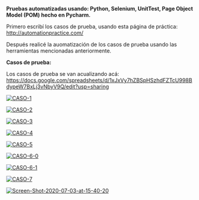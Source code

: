 **Pruebas automatizadas usando: Python, Selenium, UnitTest, Page Object Model (POM) hecho en Pycharm.**

Primero escribí los casos de prueba, usando esta página de práctica: http://automationpractice.com/

Después realicé la auomatización de los casos de prueba usando las herramientas mencionadas anteriormente.

**Casos de prueba:**

Los casos de prueba se van acualizando acá: https://docs.google.com/spreadsheets/d/1xJxVy7hZBSpHSzhdFZTcU998BdypeW7BxLj3vNbyV9Q/edit?usp=sharing

<a href="https://ibb.co/34BF78d"><img src="https://i.ibb.co/MZM1sjS/CASO-1.png" alt="CASO-1" border="0"></a>

<a href="https://ibb.co/4VxT8fp"><img src="https://i.ibb.co/qrwsNnp/CASO-2.png" alt="CASO-2" border="0"></a>

<a href="https://ibb.co/GQ59yjn"><img src="https://i.ibb.co/d45tFyj/CASO-3.png" alt="CASO-3" border="0"></a>

<a href="https://ibb.co/wcH0KFR"><img src="https://i.ibb.co/TWXvHxk/CASO-4.png" alt="CASO-4" border="0"></a>

<a href="https://ibb.co/Pr3YzTd"><img src="https://i.ibb.co/tHkhPZ9/CASO-5.png" alt="CASO-5" border="0"></a>

<a href="https://ibb.co/rcg3mXW"><img src="https://i.ibb.co/0FkKczw/CASO-6-0.png" alt="CASO-6-0" border="0"></a>

<a href="https://ibb.co/r6RNpkj"><img src="https://i.ibb.co/zRTD2sM/CASO-6-1.png" alt="CASO-6-1" border="0"></a>

<a href="https://ibb.co/m85T7Ct"><img src="https://i.ibb.co/74tCFJV/CASO-7.png" alt="CASO-7" border="0"></a>

<a href="https://ibb.co/H7HLywH"><img src="https://i.ibb.co/1ZmYNym/Screen-Shot-2020-07-03-at-15-40-20.png" alt="Screen-Shot-2020-07-03-at-15-40-20" border="0"></a>

